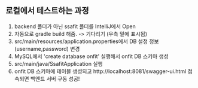 ## 로컬에서 테스트하는 과정
1. backend 폴더가 아닌 ssafit 폴더를 IntelliJ에서 Open
2. 자동으로 gradle build 해줌. -> 기다리기 (우측 밑에 표시됨)
3. src/main/resources/application.properties에서 DB 설정 정보(username,password) 변경
4. MySQL에서 'create database onfit' 실행해서 onfit DB 스키마 생성
5. src/main/java/SsafitApplication 실행
6. onfit DB 스키마에 테이블 생성되고 http://localhost:8081/swagger-ui.html 접속되면 백엔드 서버 구동 성공!
